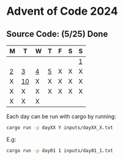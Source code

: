 # Advent of Code 2024



## Source Code: (5/25) Done  

| M  | T  | W  | T  | F  | S  | S  |
|----|----|----|----|----|----|----|
|    |    |    |    |    |    |  [1](day01/src/main.rs) |
|  [2](day02/src/main.rs) |  [3](day03/src/main.rs) |  [4](day04/src/main.rs) |  [5](day05/src/main.rs) |  X |  X |  X |
|  X | [10](day10/src/main.rs) |  X |  X |  X |  X |  X |
|  X |  X |  X |  X |  X |  X |  X |
|  X |  X |  X |

Each day can be run with cargo by running:
```zsh
cargo run -p dayXX Y inputs/dayXX_X.txt
```
E.g:
```zsh
cargo run -p day01 1 inputs/day01_1.txt
```
